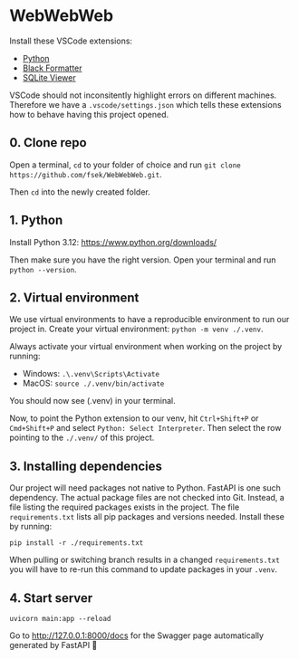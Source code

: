 # WebWebWeb

Install these VSCode extensions:

- [Python](https://marketplace.visualstudio.com/items?itemName=ms-python.python)
- [Black Formatter](https://marketplace.visualstudio.com/items?itemName=ms-python.black-formatter)
- [SQLite Viewer](https://marketplace.visualstudio.com/items?itemName=qwtel.sqlite-viewer)

VSCode should not inconsitently highlight errors on different machines. Therefore we have a `.vscode/settings.json` which tells these extensions how to behave having this project opened.

## 0. Clone repo

Open a terminal, `cd` to your folder of choice and run `git clone https://github.com/fsek/WebWebWeb.git`.

Then `cd` into the newly created folder.

## 1. Python

Install Python 3.12: https://www.python.org/downloads/

Then make sure you have the right version. Open your terminal and run `python --version`.

## 2. Virtual environment

We use virtual environments to have a reproducible environment to run our project in. Create your virtual environment: `python -m venv ./.venv`.

Always activate your virtual environment when working on the project by running:

- Windows: `.\.venv\Scripts\Activate`
- MacOS: `source ./.venv/bin/activate`

You should now see (.venv) in your terminal.

Now, to point the Python extension to our venv, hit `Ctrl+Shift+P` or `Cmd+Shift+P` and select `Python: Select Interpreter`. Then select the row pointing to the `./.venv/` of this project.

## 3. Installing dependencies

Our project will need packages not native to Python. FastAPI is one such dependency. The actual package files are not checked into Git. Instead, a file listing the required packages exists in the project.
The file `requirements.txt` lists all pip packages and versions needed. Install these by running:

`pip install -r ./requirements.txt`

When pulling or switching branch results in a changed `requirements.txt` you will have to re-run this command to update packages in your `.venv`.

## 4. Start server

`uvicorn main:app --reload`

Go to http://127.0.0.1:8000/docs for the Swagger page automatically generated by FastAPI 🎉
